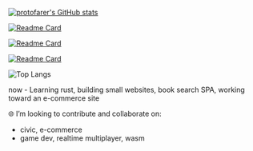 [![protofarer's GitHub stats](https://github-readme-stats.vercel.app/api?username=protofarer&hide=stars&count_private=true&show_icons=true&custom_title=protofarer's%20Github%20Stats)](https://github.com/anuraghazra/github-readme-stats)

[![Readme Card](https://github-readme-stats.vercel.app/api/pin/?username=protofarer&repo=kenny.net)](https://github.com/protofarer/kenny.net)

[![Readme Card](https://github-readme-stats.vercel.app/api/pin/?username=protofarer&repo=chat)](https://github.com/protofarer/chat)

[![Readme Card](https://github-readme-stats.vercel.app/api/pin/?username=protofarer&repo=snek)](https://github.com/protofarer/snek)

![Top Langs](https://github-readme-stats.vercel.app/api/top-langs/?username=protofarer)

now - Learning rust, building small websites, book search SPA, working toward an e-commerce site

🌐 I’m looking to contribute and collaborate on:
  - civic, e-commerce
  - game dev, realtime multiplayer, wasm
